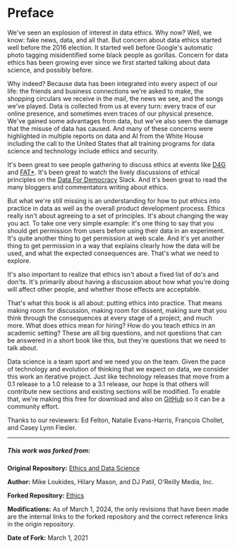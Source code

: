 Preface
=======

We've seen an explosion of interest in data ethics. Why now? Well, we
know: fake news, data, and all that. But concern about data ethics
started well before the 2016 election. It started well before Google's
automatic photo tagging misidentified some black people as gorillas.
Concern for data ethics has been growing ever since we first started
talking about data science, and possibly before.

Why indeed? Because data has been integrated into every aspect of our
life: the friends and business connections we're asked to make, the
shopping circulars we receive in the mail, the news we see, and the
songs we've played. Data is collected from us at every turn: every trace
of our online presence, and sometimes even traces of our physical
presence. We've gained some advantages from data, but we've also seen
the damage that the misuse of data has caused. And many of these
concerns were highlighted in multiple reports on data and AI from the
White House including the call to the United States that all training
programs for data science and technology include ethics and security.

It's been great to see people gathering to discuss ethics at events
like [D4G](https://www.bloomberg.com/company/d4gx/) and
[FAT\*](https://fatconference.org/). It's been great to watch the
lively discussions of ethical principles on the [Data For
Democracy](https://datafordemocracy.slack.com/) Slack. And it's been
great to read the many bloggers and commentators writing about ethics.

But what we're still missing is an understanding for how to put ethics
into practice in data as well as the overall product development
process. Ethics really isn't about agreeing to a set of principles.
It's about changing the way you act. To take one very simple example:
it's one thing to say that you should get permission from users before
using their data in an experiment. It's quite another thing to get
permission at web scale. And it's yet another thing to get permission
in a way that explains clearly how the data will be used, and what the
expected consequences are. That's what we need to explore.

It's also important to realize that ethics isn't about a fixed list of
do's and don'ts. It's primarily about having a discussion about how
what you're doing will affect other people, and whether those effects
are acceptable.

That's what this book is all about: putting ethics into practice. That
means making room for discussion, making room for dissent, making sure
that you think through the consequences at every stage of a project, and
much more. What does ethics mean for hiring? How do you teach ethics in
an academic setting? These are all big questions, and not questions that
can be answered in a short book like this, but they're questions that
we need to talk about.

Data science is a team sport and we need you on the team. Given the pace
of technology and evolution of thinking that we expect on data, we
consider this work an iterative project. Just like technology releases
that move from a 0.1 release to a 1.0 release to a 3.1 release, our hope
is that others will contribute new sections and existing sections will
be modified. To enable that, we're making this free for download and
also on [GitHub](https://github.com/oreillymedia/ethics-datascience/) so
it can be a community effort.

Thanks to our reviewers: Ed Felton, Natalie Evans-Harris, François
Chollet, and Casey Lynn Fiesler.

---

##### This work was forked from:

**Original Repository:** [Ethics and Data Science](https://resources.oreilly.com/examples/0636920203964)

**Author:** Mike Loukides, Hilary Mason, and DJ Patil, O'Reilly Media, Inc.

**Forked Repository:** [Ethics](github.com/jasonkronemeyer/ethics)

**Modifications:** As of March 1, 2024, the only revisions that have been made are the internal links to the forked repository and the correct reference links in the origin repository.

**Date of Fork:** March 1, 2021
